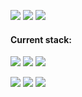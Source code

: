 
<!-- ![github stats](https://github-readme-stats.vercel.app/api?username=defun99&theme=nightowl&show_icons=true&hide_border=true) -->


![](https://img.shields.io/badge/OS-Linux-informational?style=flat&logo=Linux&logoColor=white&color=7f7d7c)
![](https://img.shields.io/badge/Distro-Manjaro-informational?style=flat&logo=Manjaro&logoColor=white&color=39918c)
![](https://img.shields.io/badge/Editor-PyCharm-informational?style=flat&logo=PyCharm&logoColor=white&color=d0b49f)


#### Current stack:
![](https://img.shields.io/badge/Typescript-informational?style=flat&logo=Typescript&logoColor=white&color=2f435a)
![](https://img.shields.io/badge/Angular-informational?style=flat&logo=Angular&logoColor=white&color=933b27)
![](https://img.shields.io/badge/Vue-informational?style=flat&logo=Vue.js&logoColor=white&color=39918c)

![](https://img.shields.io/badge/Node.js-informational?style=flat&logo=Node.js&logoColor=white&color=39918c)
![](https://img.shields.io/badge/Express-informational?style=flat&logo=Typescript&logoColor=white&color=2f435a)
![](https://img.shields.io/badge/Mongo-informational?style=flat&logo=MongoDB&logoColor=white&color=39918c)



<!-- #### Some experience with:
![](https://img.shields.io/badge/Python-informational?style=flat&logo=Python&logoColor=white&color=39918c)
![](https://img.shields.io/badge/Django-informational?style=flat&logo=Django&logoColor=white&color=39918c)
![](https://img.shields.io/badge/PortgreSQL-informational?style=flat&logo=postgresql&logoColor=white&color=3792cb)
#### Interested with:
![](https://img.shields.io/badge/Python-informational?style=flat&logo=Python&logoColor=white&color=39918c)
![](https://img.shields.io/badge/Julia-informational?style=flat&logo=Julia&logoColor=white&color=b1a7d1)
![](https://img.shields.io/badge/SQL-informational?style=flat&logo=sql&logoColor=white&color=3792cb) -->

<!-- ![](https://img.shields.io/badge/C&#9839;-informational?style=flat&logo=c-sharp&logoColor=black&color=f5f5f5) -->
<!-- ![](https://img.shields.io/badge/D3.js/p5.js/Processing-informational?style=flat&logo=Tableau&logoColor=white&color=ff8b3d) -->
<!--![](https://img.shields.io/badge/Julia-informational?style=flat&logo=Julia&logoColor=white&color=DA70D6) -->

<!-- ![](https://img.shields.io/badge/Node.js-informational?style=flat&logo=Node.js&logoColor=white&color=39918c) -->

<!-- ![](https://img.shields.io/badge/R-informational?style=flat&logo=R&logoColor=white&color=187bcd) -->

<!--![](https://img.shields.io/badge/Go-informational?style=flat&logo=Go&logoColor=white&color=3792cb)-->
<!--![](https://img.shields.io/badge/Python-informational?style=flat&logo=Python&logoColor=white&color=228B22) -->

<!-- ![](https://img.shields.io/badge/Unity/C&#9839;-Informational?style=flat&logo=unity&logoColor=white&color=00008B) -->
<!-- ![](https://img.shields.io/badge/Rust-informational?style=flat&logo=Rust&logoColor=white&color=ab6b51) -->

<!-- ![](https://img.shields.io/badge/OpenGL-informational?style=flat&logo=OpenGL&logoColor=white&color=blue)
![](https://img.shields.io/badge/WebGL-informational?style=flat&logo=WebGL&logoColor=white&color=red) -->

<!-- <a href="https://observablehq.com/d/16abef2c19828e52"><img src="untitled (1).svg"></a> -->


<!-- ![](https://img.shields.io/badge/Rust-informational?style=flat&logo=Rust&logoColor=white&color=865840)
![](https://img.shields.io/badge/Haskell-informational?style=flat&logo=Haskell&logoColor=white&color=7b33fb)  -->


<!-- ![](https://img.shields.io/badge/Python-informational?style=flat&logo=Python&logoColor=white&color=296d98)
![](https://img.shields.io/badge/PostgreSQL-informational?style=flat&logo=PostgreSQL&logoColor=white&color=296d98) -->

<!-- <a href="https://wakatime.com"><img src="https://wakatime.com/share/@defun99/18e0e2ac-a468-4feb-8ea2-258151bb2672.png" /></a> -->
<!-- <a href="https://wakatime.com"><img src="https://wakatime.com/share/@defun99/af02bf10-ea2b-42b4-ae4b-0a982dc9841c.png" /></a> -->

<!-- <a href="https://wakatime.com"><img src="https://wakatime.com/share/@defun99/59205e29-42f8-4a60-b0b7-1398ec3ee921.png" /></a> -->

<!--
**defun99/defun99** is a ✨ _special_ ✨ repository because its `README.md` (this file) appears on your GitHub profile.


Here are some ideas to get you started:

- 🔭 I’m currently working on Express API + Mongo
- 🌱 I’m currently learning server-side programming and Huskell
- 💬 Ask me about anything
- 😄 Pronouns: Nik
- ⚡ Fun fact: ...
-->
